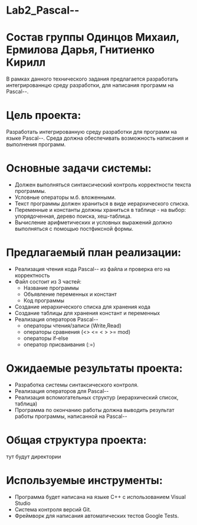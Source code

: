 # Lab2_Pascal--

# Состав группы Одинцов Михаил, Ермилова Дарья, Гнитиенко Кирилл
В рамках данного технического задания предлагается разработать интегрированнцю среду разработки, для написания программ на Pascal--.

# Цель проекта: 

Разработать интегрированную среду разработки для программ на языке Pascal--. Среда должна обеспечивать возможность написания и выполнения программ.

# Основные задачи системы:
- Должен выполняться синтаксический контроль корректности текста программы.
- Условные операторы м.б. вложенными.
- Текст программы должен храниться в виде иерархического списка.
- Переменные и константы должны храниться в таблице - на выбор: упорядоченная, дерево поиска, хеш-таблица.
- Вычисление арифметических и условных выражений должно выполняться с помощью постфиксной формы.


# Предлагаемый план реализации:

- Реализация чтения кода Pascal-- из файла и проверка его на корректность
- Файл состоит из 3 частей:
  - Название программы
  - Объявление переменных и констант
  - Код программы
- Создание иерархического списка для хранения кода
- Создание таблицы для хранения констант и переменных
- Реализация операторов Pascal--
  - операторы чтения/записи (Write,Read)
  - операторы сравнения (<> <= < > >= mod)
  - операторы if-else
  - оператор присваивания (:=)


# Ожидаемые результаты проекта:
- Разработка системы синтаксического контроля.
- Реализация операторов для Pascal--
- Реализация вспомогательных структур (иерархический список, таблица)
- Программа по окончанию работы должна выводить результат работы программы, написанной на Pascal--


# Общая структура проекта:
тут будут директории

# Используемые инструменты:
- Программа будет написана на языке С++ с использованием Visual Studio
- Система контроля версий Git.
- Фреймворк для написания автоматических тестов Google Tests.
  


